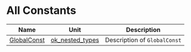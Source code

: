 # All Constants


| Name | Unit | Description |
|---|---|---|
| [GlobalConst](ok_nested_types.md#GlobalConst) | [ok_nested_types](ok_nested_types.md) | Description of `GlobalConst` |
